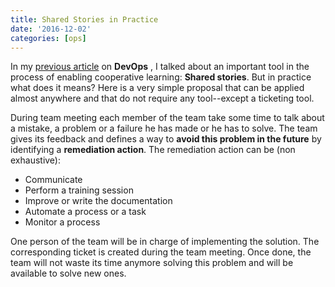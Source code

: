 ```yaml
---
title: Shared Stories in Practice
date: '2016-12-02'
categories: [ops]
---
```


In my [previous article](https://back2code.svbtle.com/devops-the-new-view) on **DevOps** , I talked about an important tool in the process of enabling cooperative learning: **Shared stories**. But in practice what does it means? Here is a very simple proposal that can be applied almost anywhere and that do not require any tool--except a ticketing tool.

During team meeting each member of the team take some time to talk about a mistake, a problem or a failure he has made or he has to solve.
The team gives its feedback and defines a way to **avoid this problem in the future** by identifying a **remediation action**. The remediation action can be (non exhaustive):

* Communicate
* Perform a training session
* Improve or write the documentation
* Automate a process or a task
* Monitor a process

One person of the team will be in charge of implementing the solution. The corresponding ticket is created during the team meeting. Once done, the team will not waste its time anymore solving this problem and will be available to solve new ones.
